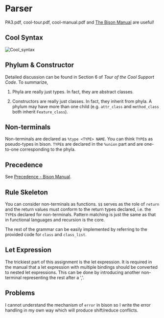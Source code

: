 # Parser

PA3.pdf, cool-tour.pdf, cool-manual.pdf and [The Bison Manual](https://www.gnu.org/software/bison/manual/html_node/index.html) are useful!

## Cool Syntax

![Cool_syntax](/Screenshots/Cool_syntax.png)

## Phylum & Constructor

Detailed discussion can be found in Section 6 of *Tour of the Cool Support Code*. To summarize,

1. Phyla are really just types. In fact, they are abstract classes.

2. Constructors are really just classes. In fact, they inherit from phyla. A phylum may have more than one child (e.g. `attr_class` and `method_class` both inherit `Feature_class`).

## Non-terminals

Non-terminals are declared as `%type <TYPE> NAME`. You  can think `TYPE`s as pseudo-types in bison. `TYPE`s are declared in the `%union` part and are one-to-one corresponding to the phyla.

## Precedence

See [Precedence - Bison Manual](https://www.gnu.org/software/bison/manual/html_node/Precedence.html#Precedence).

## Rule Skeleton

You can consider non-terminals as functions. `$$` serves as the role of `return` and the return values must conform to the return types declared, i.e. the `TYPE`s declared for non-terminals. Pattern matching is just the same as that in functional languages and recursion is the core.

The rest of the grammar can be easily implemented by referring to the provided code for `class` and `class_list`.

## Let Expression

The trickiest part of this assignment is the let expression. It is required in the manual that a let expression with multiple bindings should be converted to nested let expressions. This can be done by introducing another non-terminal representing the rest after a ','.

## Problems

I cannot understand the mechanism of `error` in bison so I write the error handling in my own way which will produce shift/reduce conflicts.